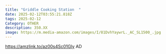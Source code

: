 ```yaml
---
title: "Griddle Cooking Station  "
date: 2025-02-12T03:55:21.818Z
tags: 2025-02-12
Category: OTHER
description: 350.XX
image: https://m.media-amazon.com/images/I/81DvhYaywrL._AC_SL1500_.jpg
---
```

https://amzlink.to/az00s4Sc01Gly   AD